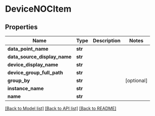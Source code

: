 # DeviceNOCItem

## Properties
Name | Type | Description | Notes
------------ | ------------- | ------------- | -------------
**data_point_name** | **str** |  | 
**data_source_display_name** | **str** |  | 
**device_display_name** | **str** |  | 
**device_group_full_path** | **str** |  | 
**group_by** | **str** |  | [optional] 
**instance_name** | **str** |  | 
**name** | **str** |  | 

[[Back to Model list]](../README.md#documentation-for-models) [[Back to API list]](../README.md#documentation-for-api-endpoints) [[Back to README]](../README.md)


